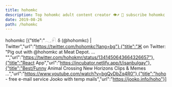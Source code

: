 ```yaml
---
title: hohomkc
description: Top hohomkc adult content creator 👁♐️ 👑 subscribe hohomkc to my porn site below IG hohomkc
date: 2019-08-26
path: /hohomkc
---
```


hohomkc
[{"title":"𓂃𓈒𓍯 δ (@hohomkc) | Twitter","url":"https://twitter.com/hohomkc?lang=bg"},{"title":"Ж on Twitter: \"Pig out with @hohomkc at Meat Depot. … \"","url":"https://twitter.com/hohokmr/status/1341450643664326657"},{"title":"React App","url":"https://incubator.netlify.app/t/isanbulgay"},{"title":"Best/Funny Animal Crossing New Horizons Clips & Memes ...","url":"https://www.youtube.com/watch?v=bgQvDbZq4R0"},{"title":"hoho - free e-mail service Jooko with temp mails","url":"https://jooko.info/hoho"}]

